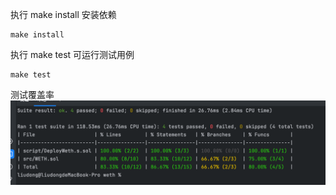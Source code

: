 执行 make install 安装依赖
```shell
make install
```

执行 make test 可运行测试用例
```shell
make test
```
测试覆盖率
![img.png](img.png)
